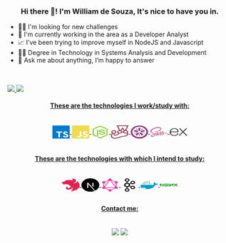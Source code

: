   <h3 align="center">Hi there 👋! I'm William de Souza, It's nice to have you in.</h3>

  <ul>
    <li>👨‍💻 I'm looking for new challenges</li>
    <li>💼 I'm currently working in the area as a Developer Analyst</li>
    <li>📈 I’ve been trying to improve myself in NodeJS and Javascript</li>
    <li>👨‍🎓️ Degree in Technology in Systems Analysis and Development</li>
    <li>💬 Ask me about anything, I’m happy to answer</li>
  </ul>

##

  <br>
  <div>
    <div align="center" style="display: flex; flex-direction: colum">
      <a href="https://github.com/will-souza97">
        <img height="191em"
          src="https://github-readme-stats.vercel.app/api?username=will-souza97&show_icons=true&theme=github_dark" />
        <img height="191em"
          src="https://github-readme-stats.vercel.app/api/top-langs/?username=will-souza97&layout=compact&langs_count=7&theme=github_dark" />
    </div>
  </div>

  <h4 align="center">These are the technologies I work/study with:</h4>

  <div align="center" style="display: inline_block"><br>
    <img align="center" alt="TypeScript" height="30" width="40"
      src="https://raw.githubusercontent.com/devicons/devicon/master/icons/typescript/typescript-plain.svg">
    <img align="center" alt="JavaScript" height="30" width="40"
      src="https://raw.githubusercontent.com/devicons/devicon/master/icons/javascript/javascript-plain.svg">
    <img align="center" alt="NodeJS" height="30" width="40"
      src="https://raw.githubusercontent.com/devicons/devicon/master/icons/nodejs/nodejs-plain.svg">
    <img align="center" alt="Jest" height="30" width="40"
      src="https://raw.githubusercontent.com/devicons/devicon/master/icons/jest/jest-plain.svg">
    <img align="center" alt="Jasmine" height="30" width="40"
      src="https://raw.githubusercontent.com/devicons/devicon/master/icons/jasmine/jasmine-plain.svg">
    <img align="center" alt="Sass" height="30" width="40"
      src="https://raw.githubusercontent.com/devicons/devicon/master/icons/sass/sass-original.svg">
   <img align="center" alt="Express" height="30" width="40"
      src="https://raw.githubusercontent.com/devicons/devicon/master/icons/express/express-original.svg">
  </div><br>

  <h4 align="center">These are the technologies with which I intend to study:</h4>

  <div align="center" style="display: inline_block"><br>
    <img align="center" alt="Nestjs" height="30" width="40"
      src="https://raw.githubusercontent.com/devicons/devicon/master/icons/nestjs/nestjs-plain.svg">
    <img align="center" alt="Nextjs" height="30" width="40"
      src="https://raw.githubusercontent.com/devicons/devicon/master/icons/nextjs/nextjs-original.svg">
    <img align="center" alt="Graphql" height="30" width="40"
      src="https://raw.githubusercontent.com/devicons/devicon/master/icons/graphql/graphql-plain.svg">
    <img align="center" alt="Apache Kafka" height="30" width="40"
      src="https://raw.githubusercontent.com/devicons/devicon/master/icons/apachekafka/apachekafka-original.svg">
    <img align="center" alt="Docker" height="30" width="40"
      src="https://raw.githubusercontent.com/devicons/devicon/master/icons/docker/docker-plain.svg">
    <img align="center" alt="Nginx" height="30" width="40"
      src="https://raw.githubusercontent.com/devicons/devicon/master/icons/nginx/nginx-original.svg">
  </div>

##

  <h4 align="center">Contact me:</h4><br>

  <div align="center">
    <a href="mailto:rzy.x97@gmail.com"><img
        src="https://img.shields.io/badge/Gmail-D14836?style=for-the-badge&logo=gmail&logoColor=white"
        target="_blank"></a>
    <a href="https://www.linkedin.com/in/will-souza97/" target="_blank"><img
        src="https://img.shields.io/badge/-LinkedIn-%230077B5?style=for-the-badge&logo=linkedin&logoColor=white"
        target="_blank"></a>
  </div>
